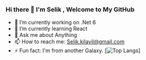 ### Hi there 👋 I'm Selik , Welcome to My GitHub

<!--
**selikkilayil/selikkilayil** is a ✨ _special_ ✨ repository because its `README.md` (this file) appears on your GitHub profile.

Here are some ideas to get you started:

- 🔭 I’m currently working on ...
- 🌱 I’m currently learning ...
- 👯 I’m looking to collaborate on ...
- 🤔 I’m looking for help with ...
- 💬 Ask me about ...
- 📫 How to reach me: ...
- 😄 Pronouns: ...
- ⚡ Fun fact: ...
-->
- 🔭 I’m currently working on .Net 6
- 🌱 I’m currently learning React
- 💬 Ask me about Anything
- 📫 How to reach me: Selik.kilayil@gmail.com
- ⚡ Fun fact: I'm from another Galaxy.
[![Top Langs](https://github-readme-stats.vercel.app/api/top-langs/?username=selikkilayil&layout=compact)]
